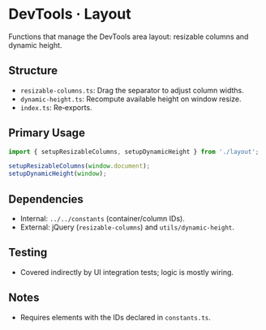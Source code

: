 # DevTools · Layout

Functions that manage the DevTools area layout: resizable columns and dynamic height.

## Structure

- `resizable-columns.ts`: Drag the separator to adjust column widths.
- `dynamic-height.ts`: Recompute available height on window resize.
- `index.ts`: Re‑exports.

## Primary Usage

```ts
import { setupResizableColumns, setupDynamicHeight } from './layout';

setupResizableColumns(window.document);
setupDynamicHeight(window);
```

## Dependencies

- Internal: `../../constants` (container/column IDs).
- External: jQuery (`resizable-columns`) and `utils/dynamic-height`.

## Testing

- Covered indirectly by UI integration tests; logic is mostly wiring.

## Notes

- Requires elements with the IDs declared in `constants.ts`.

